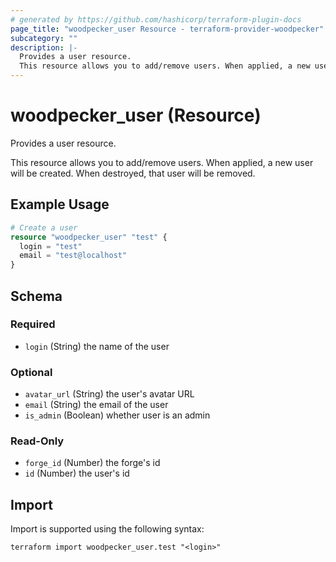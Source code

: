 ```yaml
---
# generated by https://github.com/hashicorp/terraform-plugin-docs
page_title: "woodpecker_user Resource - terraform-provider-woodpecker"
subcategory: ""
description: |-
  Provides a user resource.
  This resource allows you to add/remove users. When applied, a new user will be created. When destroyed, that user will be removed.
---
```


# woodpecker_user (Resource)

Provides a user resource.


This resource allows you to add/remove users. When applied, a new user will be created. When destroyed, that user will be removed.

## Example Usage

```terraform
# Create a user
resource "woodpecker_user" "test" {
  login = "test"
  email = "test@localhost"
}
```

<!-- schema generated by tfplugindocs -->
## Schema

### Required

- `login` (String) the name of the user

### Optional

- `avatar_url` (String) the user's avatar URL
- `email` (String) the email of the user
- `is_admin` (Boolean) whether user is an admin

### Read-Only

- `forge_id` (Number) the forge's id
- `id` (Number) the user's id

## Import

Import is supported using the following syntax:

```shell
terraform import woodpecker_user.test "<login>"
```
